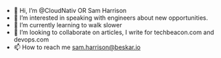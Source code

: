 - 👋 Hi, I’m @CloudNativ OR Sam Harrison
- 👀 I’m interested in speaking with engineers about new opportunities.
- 🌱 I’m currently learning to walk slower
- 💞️ I’m looking to collaborate on articles, I write for techbeacon.com and devops.com
- 📫 How to reach me sam.harrison@beskar.io

<!---
CloudNativ/CloudNativ is a ✨ special ✨ repository because its `README.md` (this file) appears on your GitHub profile.
You can click the Preview link to take a look at your changes.
--->
